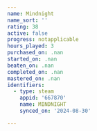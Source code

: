```yaml
---
name: Mindnight
name_sort: ''
rating: 38
active: false
progress: notapplicable
hours_played: 3
purchased_on: .nan
started_on: .nan
beaten_on: .nan
completed_on: .nan
mastered_on: .nan
identifiers:
  - type: steam
    appid: '667870'
    name: MINDNIGHT
    synced_on: '2024-08-30'

---
```


